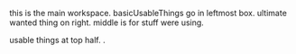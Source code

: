 this is the main workspace. basicUsableThings go in leftmost box. ultimate wanted thing on right.
middle is for stuff were using.

usable things at top half. .